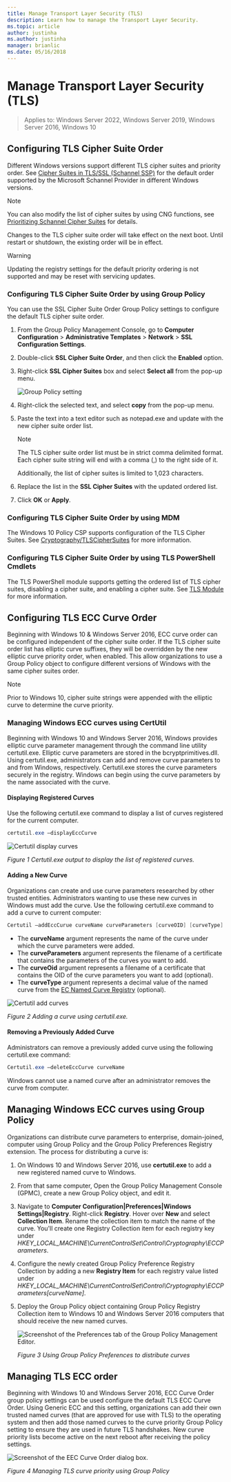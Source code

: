 ```yaml
---
title: Manage Transport Layer Security (TLS)
description: Learn how to manage the Transport Layer Security.
ms.topic: article
author: justinha
ms.author: justinha
manager: brianlic
ms.date: 05/16/2018
---
```


# Manage Transport Layer Security (TLS)

>Applies to: Windows Server 2022, Windows Server 2019, Windows Server 2016, Windows 10

## Configuring TLS Cipher Suite Order

Different Windows versions support different TLS cipher suites and priority order. See [Cipher Suites in TLS/SSL (Schannel SSP)](/windows/win32/secauthn/cipher-suites-in-schannel) for the default order supported by the Microsoft Schannel Provider in different Windows versions.

> [!NOTE]
> You can also modify the list of cipher suites by using CNG functions, see [Prioritizing Schannel Cipher Suites](/windows/win32/secauthn/prioritizing-schannel-cipher-suites) for details.

Changes to the TLS cipher suite order will take effect on the next boot. Until restart or shutdown, the existing order will be in effect.

> [!WARNING]
> Updating the registry settings for the default priority ordering is not supported and may be reset with servicing updates.

### Configuring TLS Cipher Suite Order by using Group Policy

You can use the SSL Cipher Suite Order Group Policy settings to configure the default TLS cipher suite order.

1. From the Group Policy Management Console, go to **Computer Configuration** > **Administrative Templates** > **Network** > **SSL Configuration Settings**.
2. Double-click **SSL Cipher Suite Order**, and then click the **Enabled** option.
3. Right-click **SSL Cipher Suites** box and select **Select all** from the pop-up menu.

   ![Group Policy setting](../media/Transport-Layer-Security-protocol/ssl-cipher-suite-order-gp-setting.png)

4. Right-click the selected text, and select **copy** from the pop-up menu.
5. Paste the text into a text editor such as notepad.exe and update with the new cipher suite order list.

   > [!NOTE]
   > The TLS cipher suite order list must be in strict comma delimited format. Each cipher suite string will end with a comma (,) to the right side of it.
   >
   > Additionally, the list of cipher suites is limited to 1,023 characters.

6. Replace the list in the **SSL Cipher Suites** with the updated ordered list.
7. Click **OK** or **Apply**.

### Configuring TLS Cipher Suite Order by using MDM

The Windows 10 Policy CSP supports configuration of the TLS Cipher Suites. See [Cryptography/TLSCipherSuites](/windows/client-management/mdm/policy-csp-cryptography#cryptography-tlsciphersuites) for more information.

### Configuring TLS Cipher Suite Order by using TLS PowerShell Cmdlets

The TLS PowerShell module supports getting the ordered list of TLS cipher suites, disabling a cipher suite, and enabling a cipher suite. See [TLS Module](/powershell/module/tls/) for more information.

## Configuring TLS ECC Curve Order

Beginning with Windows 10 & Windows Server 2016, ECC curve order can be configured independent of the cipher suite order. If the TLS cipher suite order list has elliptic curve suffixes, they will be overridden by the new elliptic curve priority order, when enabled. This allow organizations to use a Group Policy object to configure different versions of Windows with the same cipher suites order.

> [!NOTE]
> Prior to Windows 10, cipher suite strings were appended with the elliptic curve to determine the curve priority.

### Managing Windows ECC curves using CertUtil

Beginning with Windows 10 and Windows Server 2016, Windows provides elliptic curve parameter management through the command line utility certutil.exe.
Elliptic curve parameters are stored in the bcryptprimitives.dll. Using certutil.exe, administrators can add and remove curve parameters to and from Windows, respectively. Certutil.exe stores the curve parameters securely in the registry.
Windows can begin using the curve parameters by the name associated with the curve.

#### Displaying Registered Curves

Use the following certutil.exe command to display a list of curves registered for the current computer.

```powershell
certutil.exe –displayEccCurve
```

![Certutil display curves](../media/Transport-Layer-Security-protocol/certutil-display-curves.png)

*Figure 1 Certutil.exe output to display the list of registered curves.*

#### Adding a New Curve

Organizations can create and use curve parameters researched by other trusted entities.
Administrators wanting to use these new curves in Windows must add the curve.
Use the following certutil.exe command to add a curve to current computer:

```powershell
Certutil —addEccCurue curveName curveParameters [curveOID] [curveType]
```

- The **curveName** argument represents the name of the curve under which the curve parameters were added.
- The **curveParameters** argument represents the filename of a certificate that contains the parameters of the curves you want to add.
- The **curveOid** argument represents a filename of a certificate that contains the OID of the curve parameters you want to add (optional).
- The **curveType** argument represents a decimal value of the named curve from the [EC Named Curve Registry](https://www.iana.org/assignments/tls-parameters/tls-parameters.xhtml#tls-parameters-8) (optional).

![Certutil add curves](../media/Transport-Layer-Security-protocol/certutil-add-curves.png)

*Figure 2 Adding a curve using certutil.exe.*

#### Removing a Previously Added Curve

Administrators can remove a previously added curve using the following certutil.exe command:

```powershell
Certutil.exe –deleteEccCurve curveName
```

Windows cannot use a named curve after an administrator removes the curve from computer.

## Managing Windows ECC curves using Group Policy

Organizations can distribute curve parameters to enterprise, domain-joined, computer using Group Policy and the Group Policy Preferences Registry extension.
The process for distributing a curve is:

1. On Windows 10 and Windows Server 2016, use **certutil.exe** to add a new registered named curve to Windows.
2. From that same computer, Open the Group Policy Management Console (GPMC), create a new Group Policy object, and edit it.
3. Navigate to **Computer Configuration|Preferences|Windows Settings|Registry**.  Right-click **Registry**. Hover over **New** and select **Collection Item**. Rename the collection item to match the name of the curve. You'll create one Registry Collection item for each registry key under *HKEY_LOCAL_MACHINE\CurrentControlSet\Control\Cryptography\ECCParameters*.
4. Configure the newly created Group Policy Preference Registry Collection by adding a new **Registry Item** for each registry value listed under *HKEY_LOCAL_MACHINE\CurrentControlSet\Control\Cryptography\ECCParameters\[curveName]*.
5. Deploy the Group Policy object containing Group Policy Registry Collection item to Windows 10 and Windows Server 2016 computers that should receive the new named curves.

    ![Screenshot of the Preferences tab of the Group Policy Management Editor.](../media/Transport-Layer-Security-protocol/gpp-distribute-curves.png)

    *Figure 3 Using Group Policy Preferences to distribute curves*

## Managing TLS ECC order

Beginning with Windows 10 and Windows Server 2016, ECC Curve Order group policy settings can be used configure the default TLS ECC Curve Order.
Using Generic ECC and this setting, organizations can add their own trusted named curves (that are approved for use with TLS) to the operating system and then add those named curves to the curve priority Group Policy setting to ensure they are used in future TLS handshakes.
New curve priority lists become active on the next reboot after receiving the policy settings.

![Screenshot of the EEC Curve Order dialog box.](../media/Transport-Layer-Security-protocol/gp-managing-tls-curve-priority-order.png)

*Figure 4 Managing TLS curve priority using Group Policy*
